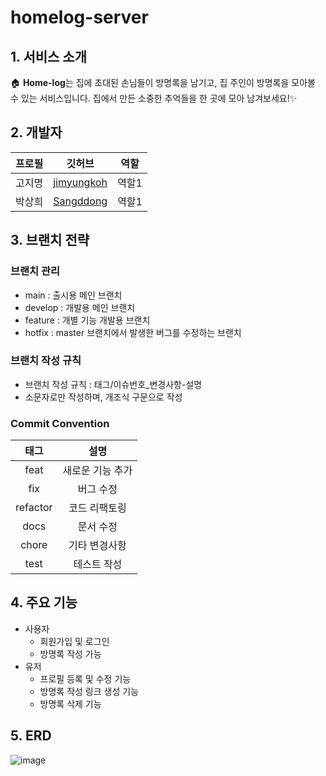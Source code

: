 # homelog-server

## 1. 서비스 소개
🏠 **Home-log**는 집에 초대된 손님들이 방명록을 남기고, 집 주인이 방명록을 모아볼 수 있는 서비스입니다.
집에서 만든 소중한 추억들을 한 곳에 모아 남겨보세요!✨

## 2. 개발자
| 프로필 | 깃허브 | 역할 |
| --- | --- | --- |
| 고지명 | [jimyungkoh](https://github.com/jimyungkoh) | 역할1 |
| 박상희 | [Sangddong](https://github.com/Sangddong) | 역할1 |

## 3. 브랜치 전략
### 브랜치 관리
- main : 출시용 메인 브랜치
- develop : 개발용 메인 브랜치
- feature : 개별 기능 개발용 브랜치
- hotfix : master 브랜치에서 발생한 버그를 수정하는 브랜치

### 브랜치 작성 규칙  
- 브랜치 작성 규칙 : 태그/이슈번호_변경사항-설명
- 소문자로만 작성하며, 개조식 구문으로 작성

### Commit Convention  
| 태그 | 설명 |
| :---: | :---: |
| feat | 새로운 기능 추가 |
| fix | 버그 수정 |
| refactor | 코드 리팩토링 |
| docs | 문서 수정 |
| chore | 기타 변경사항 |
| test | 테스트 작성 |

## 4. 주요 기능
- 사용자
  - 회원가입 및 로그인
  - 방명록 작성 가능
- 유저
  - 프로필 등록 및 수정 기능
  - 방명록 작성 링크 생성 기능
  - 방명록 삭제 기능

## 5. ERD
![image](https://github.com/HomeLog/homelog-server/assets/108922813/d3c37233-c0d5-4f88-8597-7b5018c2b3cd)
